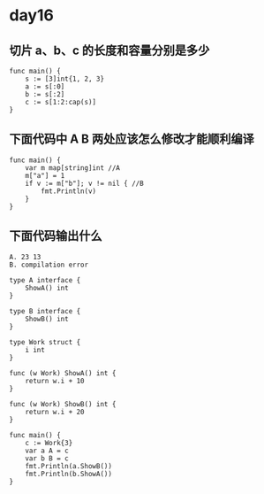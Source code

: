 # day16

## 切片 a、b、c 的长度和容量分别是多少

```golang
func main() {
    s := [3]int{1, 2, 3}
    a := s[:0]
    b := s[:2]
    c := s[1:2:cap(s)]
}
```

## 下面代码中 A B 两处应该怎么修改才能顺利编译

```golang
func main() {
    var m map[string]int //A
    m["a"] = 1
    if v := m["b"]; v != nil { //B
        fmt.Println(v)
    }
}
```

## 下面代码输出什么

```text
A. 23 13
B. compilation error
```

```golang
type A interface {
    ShowA() int
}

type B interface {
    ShowB() int
}

type Work struct {
    i int
}

func (w Work) ShowA() int {
    return w.i + 10
}

func (w Work) ShowB() int {
    return w.i + 20
}

func main() {
    c := Work{3}
    var a A = c
    var b B = c
    fmt.Println(a.ShowB())
    fmt.Println(b.ShowA())
}
```
